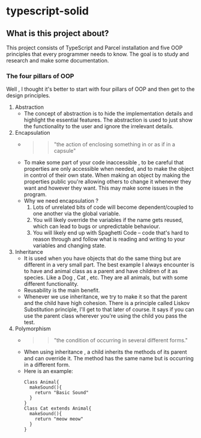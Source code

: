 # typescript-solid

## What is this project about?
This project consists of TypeScript and Parcel installation and five OOP principles that
every programmer needs to know. The goal is to study and research and make some documentation.

### The four pillars of OOP
Well , I thought it's better to start with four pillars of OOP and then get to the design principles.
1. Abstraction
   - The concept of abstraction is to hide the implementation details and highlight the essential
   features. The abstraction is used to just show the functionality to the user and ignore the 
   irrelevant details.
2. Encapsulation
   - >> "the action of enclosing something in or as if in a capsule"
   - To make some part of your code inaccessible , to be careful that properties are only accessible
   when needed, and to make the object in control of their own state. When making an object by making
   the properties public you're allowing others to change it whenever they want and however they want.
   This may make some issues in the program. 
   - Why we need encapsulation ?
     1. Lots of unrelated bits of code will become dependent/coupled to one another via the global variable.
     2. You will likely override the variables if the name gets reused, which can lead to bugs or unpredictable behaviour.
     3. You will likely end up with Spaghetti Code – code that's hard to reason through and follow what is reading and writing to your variables and changing state.
3. Inheritance
   - It is used when you have objects that do the same thing but are different in a very small part. The best example
   I always encounter is to have and animal class as a parent and have children of it as species. Like a Dog , Cat
   , etc. They are all animals, but with some different functionality. 
   - Reusability is the main benefit.
   - Whenever we use inheritance, we try to make it so that the parent and the child have high cohesion.
   There is a principle called Liskov Substitution principle, I'll get to that later of course. It says if 
   you can use the parent class wherever you're using the child you pass the test.
4. Polymorphism
   - >> "the condition of occurring in several different forms."
   - When using inheritance , a child inherits the methods of its parent and can override it. The method has the same
   name but is occurring in a different form.
   - Here is an example:
     ```
     Class Animal{
       makeSound(){
         return "Basic Sound"
       }
     }
     Class Cat extends Animal{
       makeSound(){
         return "meow meow"
       }
     } 
    ```